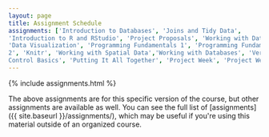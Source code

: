 ```yaml
---
layout: page
title: Assignment Schedule
assignments: ['Introduction to Databases', 'Joins and Tidy Data',
'Introduction to R and RStudio', 'Project Proposals', 'Working with Data', 
'Data Visualization', 'Programming Fundamentals 1', 'Programming Fundamentals 
2', 'Knitr', 'Working with Spatial Data','Working with Databases', 'Version 
Control Basics', 'Putting It All Together', 'Project Week', 'Project Week']
---
```


{% include assignments.html %}

The above assignments are for this specific version of the course, but other
assignments are available as well. You can see the full list of
[assignments]({{ site.baseurl }}/assignments/), which may be useful if you're using this material
outside of an organized course.

<!-- Schedule Management
- Update the `assignments:` list with `title:` from `assignments/` files. 
- Add 'Template' to `assignments:` to view the course template from `docs/`. 
- The remaining content should be left AS IS.
-->
